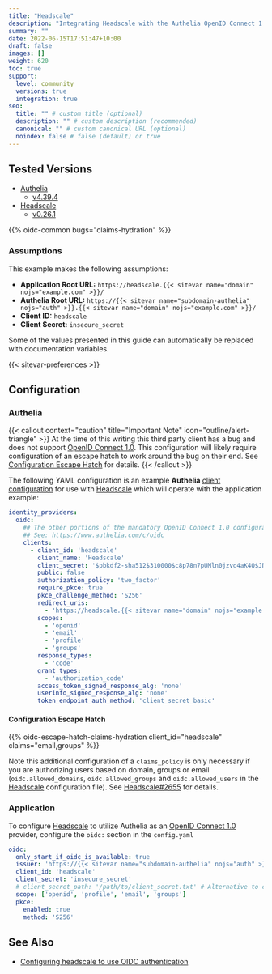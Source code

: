 ```yaml
---
title: "Headscale"
description: "Integrating Headscale with the Authelia OpenID Connect 1.0 Provider."
summary: ""
date: 2022-06-15T17:51:47+10:00
draft: false
images: []
weight: 620
toc: true
support:
  level: community
  versions: true
  integration: true
seo:
  title: "" # custom title (optional)
  description: "" # custom description (recommended)
  canonical: "" # custom canonical URL (optional)
  noindex: false # false (default) or true
---
```


## Tested Versions

- [Authelia]
  - [v4.39.4](https://github.com/authelia/authelia/releases/tag/v4.39.4)
- [Headscale]
  - [v0.26.1](https://github.com/juanfont/headscale/releases/tag/v0.26.1)

{{% oidc-common bugs="claims-hydration" %}}

### Assumptions

This example makes the following assumptions:

- __Application Root URL:__ `https://headscale.{{< sitevar name="domain" nojs="example.com" >}}/`
- __Authelia Root URL:__ `https://{{< sitevar name="subdomain-authelia" nojs="auth" >}}.{{< sitevar name="domain" nojs="example.com" >}}/`
- __Client ID:__ `headscale`
- __Client Secret:__ `insecure_secret`

Some of the values presented in this guide can automatically be replaced with documentation variables.

{{< sitevar-preferences >}}

## Configuration

### Authelia

{{< callout context="caution" title="Important Note" icon="outline/alert-triangle" >}}
At the time of this writing this third party client has a bug and does not support [OpenID Connect 1.0](https://openid.net/specs/openid-connect-core-1_0.html). This
configuration will likely require configuration of an escape hatch to work around the bug on their end. See
[Configuration Escape Hatch](#configuration-escape-hatch) for details.
{{< /callout >}}

The following YAML configuration is an example __Authelia__ [client configuration] for use with [Headscale] which will
operate with the application example:

```yaml {title="configuration.yml"}
identity_providers:
  oidc:
    ## The other portions of the mandatory OpenID Connect 1.0 configuration go here.
    ## See: https://www.authelia.com/c/oidc
    clients:
      - client_id: 'headscale'
        client_name: 'Headscale'
        client_secret: '$pbkdf2-sha512$310000$c8p78n7pUMln0jzvd4aK4Q$JNRBzwAo0ek5qKn50cFzzvE9RXV88h1wJn5KGiHrD0YKtZaR/nCb2CJPOsKaPK0hjf.9yHxzQGZziziccp6Yng'  # The digest of 'insecure_secret'.
        public: false
        authorization_policy: 'two_factor'
        require_pkce: true
        pkce_challenge_method: 'S256'
        redirect_uris:
          - 'https://headscale.{{< sitevar name="domain" nojs="example.com" >}}/oidc/callback'
        scopes:
          - 'openid'
          - 'email'
          - 'profile'
          - 'groups'
        response_types:
          - 'code'
        grant_types:
          - 'authorization_code'
        access_token_signed_response_alg: 'none'
        userinfo_signed_response_alg: 'none'
        token_endpoint_auth_method: 'client_secret_basic'
```

#### Configuration Escape Hatch

{{% oidc-escape-hatch-claims-hydration client_id="headscale" claims="email,groups" %}}

Note this additional configuration of a `claims_policy` is only necessary if you are authorizing users based on domain,
groups or email (`oidc.allowed_domains`, `oidc.allowed_groups` and `oidc.allowed_users` in the [Headscale] configuration
file). See [Headscale#2655](https://github.com/juanfont/headscale/issues/2655) for details.

### Application

To configure [Headscale] to utilize Authelia as an [OpenID Connect 1.0] provider, configure the `oidc:` section in the `config.yaml`

```yaml {title="config.yaml"}
oidc:
  only_start_if_oidc_is_available: true
  issuer: 'https://{{< sitevar name="subdomain-authelia" nojs="auth" >}}.{{< sitevar name="domain" nojs="example.com" >}}'
  client_id: 'headscale'
  client_secret: 'insecure_secret'
  # client_secret_path: '/path/to/client_secret.txt' # Alternative to client_secret
  scope: ['openid', 'profile', 'email', 'groups']
  pkce:
    enabled: true
    method: 'S256'
```

## See Also

- [Configuring headscale to use OIDC authentication](https://headscale.net/stable/ref/oidc/)

[Authelia]: https://www.authelia.com
[Headscale]: https://headscale.net
[OpenID Connect 1.0]: ../../openid-connect/introduction.md
[client configuration]: ../../../configuration/identity-providers/openid-connect/clients.md
